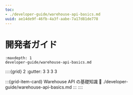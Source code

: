 ```yaml
---
toc:
- ./developer-guide/warehouse-api-basics.md
uuid: ae14de9f-46fb-4a3f-aabe-7a17d81de778
---
```

# 開発者ガイド

```{toctree}
:maxdepth: 1
developer-guide/warehouse-api-basics.md
```

::::{grid} 2
:gutter: 3 3 3 3

:::{grid-item-card} Warehouse API の基礎知識
:link: ./developer-guide/warehouse-api-basics.md
:::
::::
